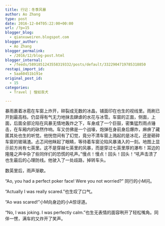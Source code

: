 ```yaml
---
title: 行记：冬季风暴
author: Ao Zhang
type: post
date: 2016-12-04T05:22:00+00:00
url: /?p=15
blogger_blog:
  - qianxuweiren.blogspot.com
blogger_author:
  - Ao Zhang
blogger_permalink:
  - /2016/12/blog-post.html
blogger_internal:
  - /feeds/5891851243558319332/posts/default/3322904719785318850
restapi_import_id:
  - 5aa60451b191e
original_post_id:
  - 15
categories:
  - Travel | 惶如丧犬

---
```

暴雨裹着冰雹在车窗上炸开，碎裂成无数的冰晶，铺面印在也生的视线里。雨刷已开到最高档，仍显得有气无力地抹去肆虐的水花与冰雪。车窗的正面，侧面，上面，后面全部沦陷在风暴无情地轰炸之下，车身成了一个巨鼓，密集猛烈雨点锤击，在车厢内的砯然作响。车又仿佛是一个战壕，炮弹在身前身后爆炸，麻痹了藏匿其处也生的听觉。他恍惚间有了幻觉，竟分不清车窗上溅起的是冰花，还是砸碎车窗的玻璃渣。忐忑间他眯起了眼睛，等待着车窗沦陷风暴涌入的一刻。地图上显示前方尚有七英里。这不是穿越七英里的风暴，而是穿过七英里厚的瀑布！耳边的隆隆之声中杂了些同伴们的恐慌的吼声。”慢点！慢点！回头！回头！“吼声击溃了也生最后的心理防线。他驶入了一处歧路，掉转车头。

数英里后，雨声渐歇。

“Ao, you had a perfect poker face! Were you not worried?&#8221; 同行的小M问。

&#8220;Actually I was really scared.&#8221;也生叹了口气。

&#8220;Ao was scared!&#8221;小M向身边的小A惊讶道。

&#8220;No, I was joking. I was perfectly calm.&#8221;也生无表情的面容咧开了轻松嘴角。同伴一愣，满车的又炸开了笑声。